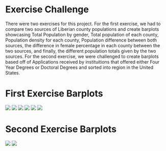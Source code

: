# Exercise Challenge
There were two exercises for this project.
For the first exercise, we had to compare two sources of Liberian county populations and create barplots showcasing Total Population by gender, Total population of each county, Population density for each county, Population difference between both sources, the difference in female percentage in each county between the two sources, and finally, the different population totals given by the two sources.
For the second exercise, we were challenged to create barplots based off of Applications received by instituitions that offered either Four Year Degrees or Doctoral Degrees and sorted into region in the United States.

# First Exercise Barplots
<img src="https://raw.githubusercontent.com/VictorGedeck/data100/master/Liberian_county_pop.png">
<img src="https://raw.githubusercontent.com/VictorGedeck/data100/master/Pop_density_km2.png">
<img src="https://raw.githubusercontent.com/VictorGedeck/data100/master/Pop_diff_rmtdata.png">
<img src="https://raw.githubusercontent.com/VictorGedeck/data100/master/Tot_Pop.png">
<img src="https://raw.githubusercontent.com/VictorGedeck/data100/master/per_female_rmtdata.png">
<img src="https://raw.githubusercontent.com/VictorGedeck/data100/master/tot_pop_mandf.png">

# Second Exercise Barplots
<img src="https://raw.githubusercontent.com/VictorGedeck/data100/master/DocColls.png">
<img src="https://raw.githubusercontent.com/VictorGedeck/data100/master/fouryrcolls.png">
